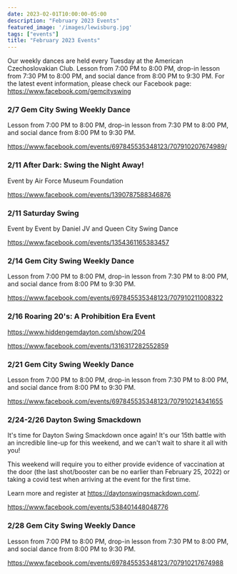 ```yaml
---
date: 2023-02-01T10:00:00-05:00
description: "February 2023 Events"
featured_image: '/images/lewisburg.jpg'
tags: ["events"]
title: "February 2023 Events"
---
```


Our weekly dances are held every Tuesday at the American Czechoslovakian Club. Lesson from 7:00 PM to 8:00 PM, drop-in lesson from 7:30 PM to 8:00 PM, and social dance from 8:00 PM to 9:30 PM. For the latest event information, please check our Facebook page: https://www.facebook.com/gemcityswing

### 2/7 Gem City Swing Weekly Dance

Lesson from 7:00 PM to 8:00 PM, drop-in lesson from 7:30 PM to 8:00 PM, and social dance from 8:00 PM to 9:30 PM.

https://www.facebook.com/events/697845535348123/707910207674989/

### 2/11 After Dark: Swing the Night Away!

Event by Air Force Museum Foundation

https://www.facebook.com/events/1390787588346876

### 2/11 Saturday Swing

Event by Event by Daniel JV and Queen City Swing Dance

https://www.facebook.com/events/1354361165383457

### 2/14 Gem City Swing Weekly Dance

Lesson from 7:00 PM to 8:00 PM, drop-in lesson from 7:30 PM to 8:00 PM, and social dance from 8:00 PM to 9:30 PM.

https://www.facebook.com/events/697845535348123/707910211008322

### 2/16 Roaring 20's: A Prohibition Era Event

https://www.hiddengemdayton.com/show/204

https://www.facebook.com/events/1316317282552859

### 2/21 Gem City Swing Weekly Dance

Lesson from 7:00 PM to 8:00 PM, drop-in lesson from 7:30 PM to 8:00 PM, and social dance from 8:00 PM to 9:30 PM.

https://www.facebook.com/events/697845535348123/707910214341655

### 2/24-2/26 Dayton Swing Smackdown

It's time for Dayton Swing Smackdown once again! It's our 15th battle with an incredible line-up for this weekend, and we can't wait to share it all with you!

This weekend will require you to either provide evidence of vaccination at the door (the last shot/booster can be no earlier than February 25, 2022) or taking a covid test when arriving at the event for the first time.

Learn more and register at https://daytonswingsmackdown.com/.

https://www.facebook.com/events/538401448048776

### 2/28 Gem City Swing Weekly Dance

Lesson from 7:00 PM to 8:00 PM, drop-in lesson from 7:30 PM to 8:00 PM, and social dance from 8:00 PM to 9:30 PM.

https://www.facebook.com/events/697845535348123/707910217674988
